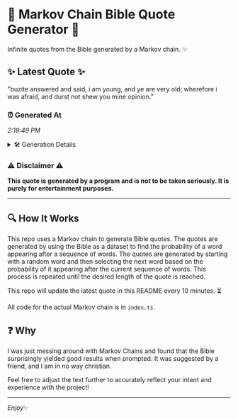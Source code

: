 # 📖 Markov Chain Bible Quote Generator 📖

Infinite quotes from the Bible generated by a Markov chain. ✨

## ✨ Latest Quote ✨
"buzite answered and said, i am young, and ye are very old; wherefore i was afraid, and durst not shew you mine opinion."

### ⏰ Generated At
*2:18:49 PM*

<details>
    <summary>🛠️ Generation Details</summary>
    <p>
        <strong>🌱 Seed:</strong> buzite<br>
        <strong>🔄 Iterations:</strong> 22<br>
        <strong>📜 Context History:</strong><br>[ buzite ]: answered<br>[ buzite, answered ]: and<br>[ buzite, answered, and ]: said,<br>[ buzite, answered, and, said, ]: i<br>[ buzite, answered, and, said,, i ]: am<br>[ buzite, answered, and, said,, i, am ]: young,<br>[ answered, and, said,, i, am, young, ]: and<br>[ and, said,, i, am, young,, and ]: ye<br>[ said,, i, am, young,, and, ye ]: are<br>[ i, am, young,, and, ye, are ]: very<br>[ am, young,, and, ye, are, very ]: old;<br>[ young,, and, ye, are, very, old; ]: wherefore<br>[ and, ye, are, very, old;, wherefore ]: i<br>[ ye, are, very, old;, wherefore, i ]: was<br>[ are, very, old;, wherefore, i, was ]: afraid,<br>[ very, old;, wherefore, i, was, afraid, ]: and<br>[ old;, wherefore, i, was, afraid,, and ]: durst<br>[ wherefore, i, was, afraid,, and, durst ]: not<br>[ i, was, afraid,, and, durst, not ]: shew<br>[ was, afraid,, and, durst, not, shew ]: you<br>[ afraid,, and, durst, not, shew, you ]: mine<br>[ and, durst, not, shew, you, mine ]: opinion.<br>
    </p>
</details>

### ⚠️ Disclaimer ⚠️
**This quote is generated by a program and is not to be taken seriously. It is purely for entertainment purposes.**

---

## 🔍 How It Works

This repo uses a Markov chain to generate Bible quotes. The quotes are generated by using the Bible as a dataset to find the probability of a word appearing after a sequence of words. The quotes are generated by starting with a random word and then selecting the next word based on the probability of it appearing after the current sequence of words. This process is repeated until the desired length of the quote is reached.

This repo will update the latest quote in this README every 10 minutes. ⏳

All code for the actual Markov chain is in `index.ts`.

## ❓ Why

I was just messing around with Markov Chains and found that the Bible surprisingly yielded good results when prompted. 
It was suggested by a friend, and I am in no way christian.

Feel free to adjust the text further to accurately reflect your intent and experience with the project!

---

*Enjoy*✨

